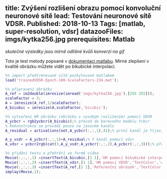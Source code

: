 title: Zvýšení rozlišení obrazu pomocí konvoluční neuronové sítě
lead: Testování neuronové sítě VDSR.
Published: 2018-10-13
Tags: [matlab, super-resolution, vdsr]
datazooFiles: imgs/kytka256.jpg
prerequisites: Matlab
---
*skutečné výsledky jsou mírně odlišné kvůli konverzi na gif*

Toto je test metody popsané v [dokumentaci matlabu](https://www.mathworks.com/help/images/single-image-super-resolution-using-deep-learning.html). Mírné zlepšení v kvalitě obrázku můžete vidět po bikubické interpolaci.

``` matlab
%% import předtrénované sítě poskytované matlabem
load('trainedVDSR-Epoch-100-ScaleFactors-234.mat');

%% připravení obrázku
A_ref = im2double(imresize(imread('imgs/kytka256.jpg'),[255 255]));
scaleFactor = 3;
A = imresize(A_ref,1/scaleFactor);
A_bicubic = imresize(A,scaleFactor,'bicubic');

%% vytvoření HR obrázku (obrázku s vysokým rozlišením) pomocí VDSR
A_ycbcr = rgb2ycbcr(A_bicubic);% převod do barevného modelu Ycbcr
% Rekonstrukce se provádí pouze na jasovém kanálu
A_residual = activations(net,A_ycbcr(:,:,1),41);% první kanál je Y(jas)

A_y_vsdr = A_ycbcr(:,:,1)+A_residual;% Y kanál pomocí vdsr
A_vdsr = ycbcr2rgb(cat(3,A_y_vsdr,A_ycbcr(:,:,2),A_ycbcr(:,:,3)));% převod zpět na rgb

%% přidání textu a přehrátí ve formě videa
Movie(:,:,:,1) =insertText(A_bicubic,[1 1],'HR pomocí bikubické interpolace','TextColor','white','BoxOpacity',0); 
Movie(:,:,:,2) =insertText(A_vdsr,[1 1],'HR pomocí VDSR','TextColor','white','BoxOpacity',0); 
Movie(:,:,:,3) =insertText(A_ref,[1 1],'Referenční obrázek','TextColor','white','BoxOpacity',0); 
implay(Movie,1);
```